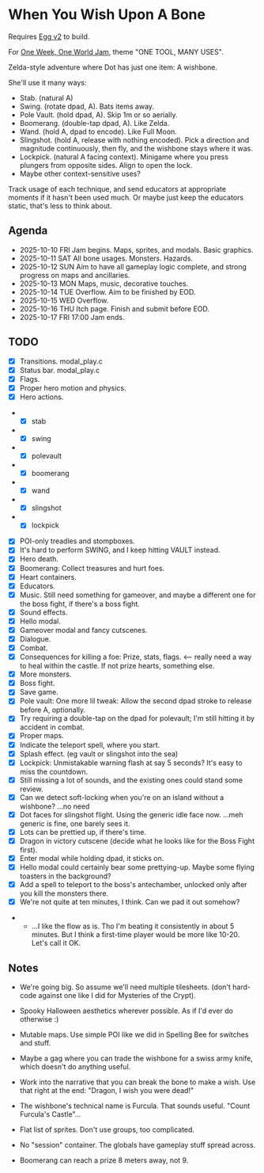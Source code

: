 # When You Wish Upon A Bone

Requires [Egg v2](https://github.com/aksommerville/egg2) to build.

For [One Week, One World Jam](https://itch.io/jam/one-week-one-world), theme "ONE TOOL, MANY USES".

Zelda-style adventure where Dot has just one item: A wishbone.

She'll use it many ways:
 - Stab. (natural A)
 - Swing. (rotate dpad, A). Bats items away.
 - Pole Vault. (hold dpad, A). Skip 1m or so aerially.
 - Boomerang. (double-tap dpad, A). Like Zelda.
 - Wand. (hold A, dpad to encode). Like Full Moon.
 - Slingshot. (hold A, release with nothing encoded). Pick a direction and magnitude continuously, then fly, and the wishbone stays where it was.
 - Lockpick. (natural A facing context). Minigame where you press plungers from opposite sides. Align to open the lock.
 - Maybe other context-sensitive uses?

Track usage of each technique, and send educators at appropriate moments if it hasn't been used much.
Or maybe just keep the educators static, that's less to think about.

## Agenda

 - 2025-10-10 FRI Jam begins. Maps, sprites, and modals. Basic graphics.
 - 2025-10-11 SAT All bone usages. Monsters. Hazards.
 - 2025-10-12 SUN Aim to have all gameplay logic complete, and strong progress on maps and ancillaries.
 - 2025-10-13 MON Maps, music, decorative touches.
 - 2025-10-14 TUE Overflow. Aim to be finished by EOD.
 - 2025-10-15 WED Overflow.
 - 2025-10-16 THU Itch page. Finish and submit before EOD.
 - 2025-10-17 FRI 17:00 Jam ends.

## TODO

- [x] Transitions. modal_play.c
- [x] Status bar. modal_play.c
- [x] Flags.
- [x] Proper hero motion and physics.
- [x] Hero actions.
- - [x] stab
- - [x] swing
- - [x] polevault
- - [x] boomerang
- - [x] wand
- - [x] slingshot
- - [x] lockpick
- [x] POI-only treadles and stompboxes.
- [x] It's hard to perform SWING, and I keep hitting VAULT instead.
- [x] Hero death.
- [x] Boomerang: Collect treasures and hurt foes.
- [x] Heart containers.
- [x] Educators.
- [x] Music. Still need something for gameover, and maybe a different one for the boss fight, if there's a boss fight.
- [x] Sound effects.
- [x] Hello modal.
- [x] Gameover modal and fancy cutscenes.
- [x] Dialogue.
- [x] Combat.
- [x] Consequences for killing a foe: Prize, stats, flags. <-- really need a way to heal within the castle. If not prize hearts, something else.
- [x] More monsters.
- [x] Boss fight.
- [x] Save game.
- [x] Pole vault: One more lil tweak: Allow the second dpad stroke to release before A, optionally.
- [x] Try requiring a double-tap on the dpad for polevault; I'm still hitting it by accident in combat.
- [x] Proper maps.
- [x] Indicate the teleport spell, where you start.
- [x] Splash effect. (eg vault or slingshot into the sea)
- [x] Lockpick: Unmistakable warning flash at say 5 seconds? It's easy to miss the countdown.
- [x] Still missing a lot of sounds, and the existing ones could stand some review.
- [x] Can we detect soft-locking when you're on an island without a wishbone? ...no need
- [x] Dot faces for slingshot flight. Using the generic idle face now. ...meh generic is fine, one barely sees it.
- [x] Lots can be prettied up, if there's time.
- [x] Dragon in victory cutscene (decide what he looks like for the Boss Fight first).
- [x] Enter modal while holding dpad, it sticks on.
- [x] Hello modal could certainly bear some prettying-up. Maybe some flying toasters in the background?
- [x] Add a spell to teleport to the boss's antechamber, unlocked only after you kill the monsters there.
- [x] We're not quite at ten minutes, I think. Can we pad it out somehow?
- - ...I like the flow as is. Tho I'm beating it consistently in about 5 minutes. But I think a first-time player would be more like 10-20. Let's call it OK.

## Notes

- We're going big. So assume we'll need multiple tilesheets. (don't hard-code against one like I did for Mysteries of the Crypt).
- Spooky Halloween aesthetics wherever possible. As if I'd ever do otherwise :)
- Mutable maps. Use simple POI like we did in Spelling Bee for switches and stuff.
- Maybe a gag where you can trade the wishbone for a swiss army knife, which doesn't do anything useful.
- Work into the narrative that you can break the bone to make a wish. Use that right at the end: "Dragon, I wish you were dead!"
- The wishbone's technical name is Furcula. That sounds useful. "Count Furcula's Castle"...
- Flat list of sprites. Don't use groups, too complicated.
- No "session" container. The globals have gameplay stuff spread across.

- Boomerang can reach a prize 8 meters away, not 9.
